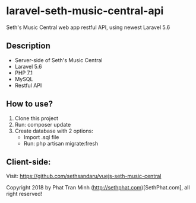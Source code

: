 # laravel-seth-music-central-api
Seth's Music Central web app restful API, using newest Laravel 5.6

## Description
+ Server-side of Seth's Music Central
+ Laravel 5.6
+ PHP 7.1
+ MySQL
+ Restful API


## How to use?
1. Clone this project
2. Run: composer update
3. Create database with 2 options:
    + Import .sql file
    + Run: php artisan migrate:fresh
    
    
## Client-side:
Visit: https://github.com/sethsandaru/vuejs-seth-music-central

Copyright 2018 by Phat Tran Minh (http://sethphat.com)[SethPhat.com], all right reserved!
